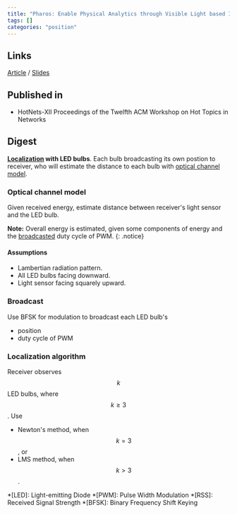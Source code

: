 ```yaml
---
title: "Pharos: Enable Physical Analytics through Visible Light based Indoor Localization (2013)"
tags: []
categories: "position"
---
```


## Links
[Article][article_link]
/
[Slides](https://pdfs.semanticscholar.org/6272/602dba3a4fc36c58a94a3bd9b3a6fd140100.pdf)

## Published in
- HotNets-XII Proceedings of the Twelfth ACM Workshop on Hot Topics in Networks

## Digest
**[Localization](#localization-algorithm) with LED bulbs**. Each bulb broadcasting its own postion to receiver, who will estimate the distance to each bulb with [optical channel model](#optical-channel-model). 

### Optical channel model
Given received energy, estimate distance between receiver's light sensor and the LED bulb.

**Note:** Overall energy is estimated, given some components of energy and the [broadcasted](#broadcast) duty cycle of PWM.
{: .notice}

#### Assumptions
- Lambertian radiation pattern.
- All LED bulbs facing downward.
- Light sensor facing squarely upward.

### Broadcast
Use BFSK for modulation to broadcast each LED bulb's
- position
- duty cycle of PWM

### Localization algorithm
Receiver observes $$k$$ LED bulbs, where $$k \ge 3$$. Use
- Newton's method, when $$k = 3$$, or
- LMS method, when $$k > 3$$.

[article_link]: https://conferences.sigcomm.org/hotnets/2013/papers/hotnets-final100.pdf

*[LED]: Light-emitting Diode
*[PWM]: Pulse Width Modulation
*[RSS]: Received Signal Strength
*[BFSK]: Binary Frequency Shift Keying